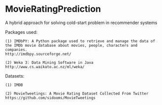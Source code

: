 MovieRatingPrediction
=====================

A hybrid approach for solving cold-start problem in recommender systems

Packages used:

	(1) IMDbPY: A Python package used to retrieve and manage the data of the IMDb movie database about movies, people, characters and companies.
	http://imdbpy.sourceforge.net/

	(2) Weka 3: Data Mining Software in Java
	http://www.cs.waikato.ac.nz/ml/weka/

Datasets:

	(1) IMDB

	(2) MovieTweetings: A Movie Rating Dataset Collected From Twitter
	https://github.com/sidooms/MovieTweetings
			
	
